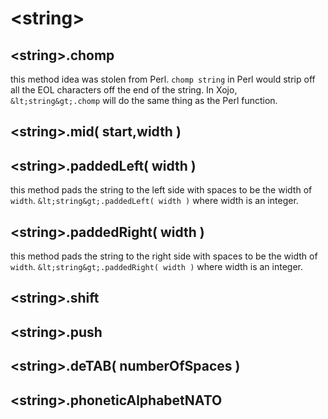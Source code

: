 # &lt;string&gt;

## &lt;string&gt;.chomp

this method idea was stolen from Perl.  `chomp string` in Perl would strip off all the EOL characters off the end of the string.  In Xojo, `&lt;string&gt;.chomp` will do the same thing as the Perl function.

## &lt;string&gt;.mid( start,width )

## &lt;string&gt;.paddedLeft( width )

this method pads the string to the left side with spaces to be the width of `width`.  `&lt;string&gt;.paddedLeft( width )` where width is an integer.

## &lt;string&gt;.paddedRight( width )

this method pads the string to the right side with spaces to be the width of `width`.  `&lt;string&gt;.paddedRight( width )` where width is an integer.

## &lt;string&gt;.shift

## &lt;string&gt;.push

## &lt;string&gt;.deTAB( numberOfSpaces )

## &lt;string&gt;.phoneticAlphabetNATO

